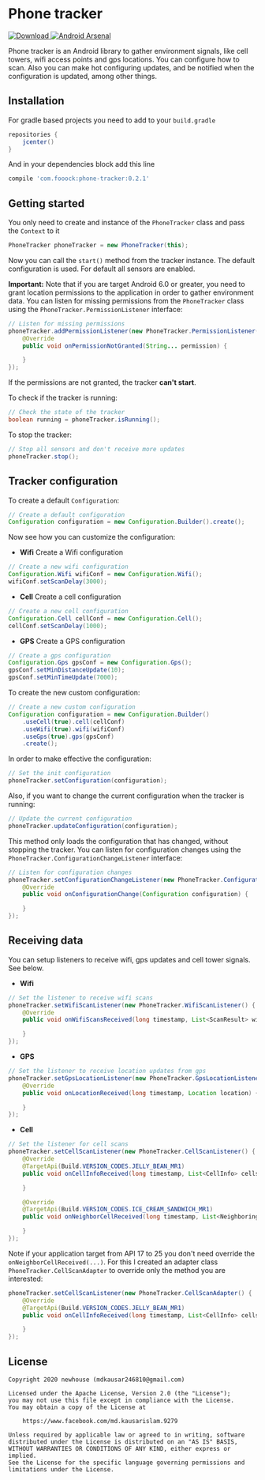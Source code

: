 # Phone tracker
[ ![Download](https://api.bintray.com/packages/fooock/maven/phone-tracker/images/download.svg) ](https://bintray.com/fooock/maven/phone-tracker/_latestVersion) [![Android Arsenal](https://img.shields.io/badge/Android%20Arsenal-Phone%20tracker-brightgreen.svg?style=flat)](https://android-arsenal.com/details/1/5476)

Phone tracker is an Android library to gather environment signals, like cell towers, wifi access points and gps locations. You can configure how to scan. Also you can make hot configuring updates, and be notified when the configuration is updated, among other things.

## Installation
For gradle based projects you need to add to your ```build.gradle```
```gradle
repositories {
    jcenter()
}
```
And in your dependencies block add this line
```gradle
compile 'com.fooock:phone-tracker:0.2.1'
```

## Getting started
You only need to create and instance of the ```PhoneTracker``` class and pass the ```Context``` to it
```java
PhoneTracker phoneTracker = new PhoneTracker(this);
```
Now you can call the ```start()``` method from the tracker instance. The default configuration is used. For default all sensors are enabled.

**Important:** Note that if you are target Android 6.0 or greater, you need to grant location permissions to the application in order to gather environment data. You can listen for missing permissions from the ```PhoneTracker``` class using the ```PhoneTracker.PermissionListener``` interface:
```java
// Listen for missing permissions
phoneTracker.addPermissionListener(new PhoneTracker.PermissionListener() {
    @Override
    public void onPermissionNotGranted(String... permission) {

    }
});
```
If the permissions are not granted, the tracker **can't start**.

To check if the tracker is running:
```java
// Check the state of the tracker
boolean running = phoneTracker.isRunning();
```
To stop the tracker:
```java
// Stop all sensors and don't receive more updates
phoneTracker.stop();
```
## Tracker configuration
To create a default ```Configuration```:
```java
// Create a default configuration
Configuration configuration = new Configuration.Builder().create();
```
Now see how you can customize the configuration:
* **Wifi**
Create a Wifi configuration
```java
// Create a new wifi configuration
Configuration.Wifi wifiConf = new Configuration.Wifi();
wifiConf.setScanDelay(3000);
```
* **Cell**
Create a cell configuration
```java
// Create a new cell configuration
Configuration.Cell cellConf = new Configuration.Cell();
cellConf.setScanDelay(1000);
```
* **GPS**
Create a GPS configuration
```java
// Create a gps configuration
Configuration.Gps gpsConf = new Configuration.Gps();
gpsConf.setMinDistanceUpdate(10);
gpsConf.setMinTimeUpdate(7000);
```
To create the new custom configuration:
```java
// Create a new custom configuration
Configuration configuration = new Configuration.Builder()
    .useCell(true).cell(cellConf)
    .useWifi(true).wifi(wifiConf)
    .useGps(true).gps(gpsConf)
    .create();
```
In order to make effective the configuration:
```java
// Set the init configuration
phoneTracker.setConfiguration(configuration);
```
Also, if you want to change the current configuration when the tracker is running:
```java
// Update the current configuration
phoneTracker.updateConfiguration(configuration);
```
This method only loads the configuration that has changed, without stopping the tracker. You can listen for configuration changes using the ```PhoneTracker.ConfigurationChangeListener``` interface:
```java
// Listen for configuration changes
phoneTracker.setConfigurationChangeListener(new PhoneTracker.ConfigurationChangeListener(){
    @Override
    public void onConfigurationChange(Configuration configuration) {

    }
});
```
## Receiving data
You can setup listeners to receive wifi, gps updates and cell tower signals. See below.
* **Wifi**
```java
// Set the listener to receive wifi scans
phoneTracker.setWifiScanListener(new PhoneTracker.WifiScanListener() {
    @Override
    public void onWifiScansReceived(long timestamp, List<ScanResult> wifiScans) {

    }
});
```
* **GPS**
```java
// Set the listener to receive location updates from gps
phoneTracker.setGpsLocationListener(new PhoneTracker.GpsLocationListener() {
    @Override
    public void onLocationReceived(long timestamp, Location location) {

    }
});
```
* **Cell**
```java
// Set the listener for cell scans
phoneTracker.setCellScanListener(new PhoneTracker.CellScanListener() {
    @Override
    @TargetApi(Build.VERSION_CODES.JELLY_BEAN_MR1)
    public void onCellInfoReceived(long timestamp, List<CellInfo> cells) {

    }

    @Override
    @TargetApi(Build.VERSION_CODES.ICE_CREAM_SANDWICH_MR1)
    public void onNeighborCellReceived(long timestamp, List<NeighboringCellInfo> cells) {

    }
});
```
Note if your application target from API 17 to 25 you don't need override the ```onNeighborCellReceived(...)```. For this I created an adapter class ```PhoneTracker.CellScanAdapter``` to override only the method you are interested:
```java
phoneTracker.setCellScanListener(new PhoneTracker.CellScanAdapter() {
    @Override
    @TargetApi(Build.VERSION_CODES.JELLY_BEAN_MR1)
    public void onCellInfoReceived(long timestamp, List<CellInfo> cells) {

    }
});
```

## License
```
Copyright 2020 newhouse (mdkausar246810@gmail.com)

Licensed under the Apache License, Version 2.0 (the "License");
you may not use this file except in compliance with the License.
You may obtain a copy of the License at

    https://www.facebook.com/md.kausarislam.9279

Unless required by applicable law or agreed to in writing, software
distributed under the License is distributed on an "AS IS" BASIS,
WITHOUT WARRANTIES OR CONDITIONS OF ANY KIND, either express or implied.
See the License for the specific language governing permissions and
limitations under the License.
```



[//]: # (These are reference links used in the body of this note and get stripped out when the markdown processor does its job. There is no need to format nicely because it shouldn't be seen. Thanks SO - http://stackoverflow.com/questions/4823468/store-comments-in-markdown-syntax)


   [dill]: <https://github.com/joemccann/dillinger>
   [git-repo-url]: <https://github.com/joemccann/dillinger.git>
   [john gruber]: <http://daringfireball.net>
   [df1]: <http://daringfireball.net/projects/markdown/>
   [markdown-it]: <https://github.com/markdown-it/markdown-it>
   [Ace Editor]: <http://ace.ajax.org>
   [node.js]: <http://nodejs.org>
   [Twitter Bootstrap]: <http://twitter.github.com/bootstrap/>
   [jQuery]: <http://jquery.com>
   [@tjholowaychuk]: <http://twitter.com/tjholowaychuk>
   [express]: <http://expressjs.com>
   [AngularJS]: <http://angularjs.org>
   [Gulp]: <http://gulpjs.com>

   [PlDb]: <https://github.com/joemccann/dillinger/tree/master/plugins/dropbox/README.md>
   [PlGh]: <https://github.com/joemccann/dillinger/tree/master/plugins/github/README.md>
   [PlGd]: <https://github.com/joemccann/dillinger/tree/master/plugins/googledrive/README.md>
   [PlOd]: <https://github.com/joemccann/dillinger/tree/master/plugins/onedrive/README.md>
   [PlMe]: <https://github.com/joemccann/dillinger/tree/master/plugins/medium/README.md>
   [PlGa]: <https://github.com/RahulHP/dillinger/blob/master/plugins/googleanalytics/README.md>
